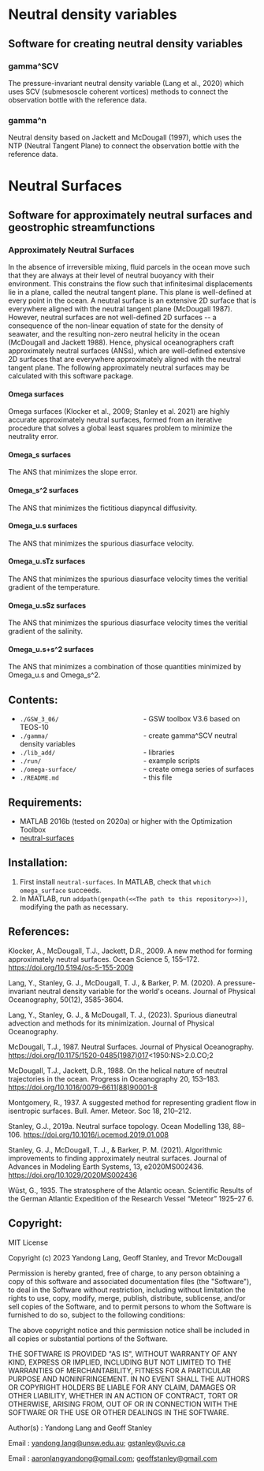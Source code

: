 # Neutral density variables
## Software for creating neutral density variables

### gamma^SCV

The pressure-invariant neutral density variable (Lang et al., 2020) which uses SCV (submesoscle coherent vortices) methods to connect the observation bottle with the reference data.

### gamma^n

Neutral density based on Jackett and McDougall (1997), which uses the NTP (Neutral Tangent Plane) to connect the observation bottle with the reference data.

# Neutral Surfaces
## Software for approximately neutral surfaces and geostrophic streamfunctions

### Approximately Neutral Surfaces

In the absence of irreversible mixing, fluid parcels in the ocean move such that they are always at their level of neutral buoyancy with their environment.  This constrains the flow such that infinitesimal displacements lie in a plane, called the neutral tangent plane. This plane is well-defined at every point in the ocean.  A neutral surface is an extensive 2D surface that is everywhere aligned with the neutral tangent plane (McDougall 1987).  However, neutral surfaces are not well-defined 2D surfaces -- a consequence of the non-linear equation of state for the density of seawater, and the resulting non-zero neutral helicity in the ocean (McDougall and Jackett 1988).  Hence, physical oceanographers craft approximately neutral surfaces (ANSs), which are well-defined extensive 2D surfaces that are everywhere approximately aligned with the neutral tangent plane.  The following approximately neutral surfaces may be calculated with this software package. 

#### Omega surfaces

Omega surfaces (Klocker et al., 2009;  Stanley et al. 2021) are highly accurate approximately neutral surfaces, formed from an iterative procedure that solves a global least squares problem to minimize the neutrality error.

#### Omega_s surfaces

The ANS that minimizes the slope error.

#### Omega_s^2 surfaces

The ANS that minimizes the fictitious diapyncal diffusivity. 

#### Omega_u.s surfaces

The ANS that minimizes the spurious diasurface velocity.

#### Omega_u.sTz surfaces

The ANS that minimizes the spurious diasurface velocity times the veritial gradient of the temperature.

#### Omega_u.sSz surfaces

The ANS that minimizes the spurious diasurface velocity times the veritial gradient of the salinity.

#### Omega_u.s+s^2 surfaces

The ANS that minimizes a combination of those quantities minimized by Omega_u.s and Omega_s^2.



## Contents:
- `./GSW_3_06/                        `- GSW toolbox V3.6 based on TEOS-10
- `./gamma/                           `- create gamma^SCV neutral density variables
- `./lib_add/                         `- libraries
- `./run/                             `- example scripts
- `./omega-surface/                   `- create omega series of surfaces
- `./README.md                        `- this file

## Requirements:
- MATLAB 2016b (tested on 2020a) or higher with the Optimization Toolbox
- [neutral-surfaces](https://github.com/geoffstanley/neutral-surfaces/)


## Installation:
1. First install `neutral-surfaces`. In MATLAB, check that `which omega_surface` succeeds.
2. In MATLAB, run `addpath(genpath(<<The path to this repository>>))`, modifying the path as necessary.



## References:

Klocker, A., McDougall, T.J., Jackett, D.R., 2009. A new method for forming approximately neutral surfaces. Ocean Science 5, 155–172. https://doi.org/10.5194/os-5-155-2009

Lang, Y., Stanley, G. J., McDougall, T. J., & Barker, P. M. (2020). A pressure-invariant neutral density variable for the world's oceans. Journal of Physical Oceanography, 50(12), 3585-3604.

Lang, Y., Stanley, G. J., & McDougall, T. J., (2023). Spurious dianeutral advection and methods for its minimization. Journal of Physical Oceanography.

McDougall, T.J., 1987. Neutral Surfaces. Journal of Physical Oceanography. https://doi.org/10.1175/1520-0485(1987)017<1950:NS>2.0.CO;2

McDougall, T.J., Jackett, D.R., 1988. On the helical nature of neutral trajectories in the ocean. Progress in Oceanography 20, 153–183. https://doi.org/10.1016/0079-6611(88)90001-8

Montgomery, R., 1937. A suggested method for representing gradient flow in isentropic surfaces. Bull. Amer. Meteor. Soc 18, 210–212.

Stanley, G.J., 2019a. Neutral surface topology. Ocean Modelling 138, 88–106. https://doi.org/10.1016/j.ocemod.2019.01.008

Stanley, G. J., McDougall, T. J., & Barker, P. M. (2021). Algorithmic improvements to finding approximately neutral surfaces. Journal of Advances in Modeling Earth Systems, 13, e2020MS002436. https://doi.org/10.1029/2020MS002436 

Wüst, G., 1935. The stratosphere of the Atlantic ocean. Scientific Results of the German Atlantic Expedition of the Research Vessel “Meteor” 1925–27 6.

## Copyright:
MIT License

Copyright (c) 2023 Yandong Lang, Geoff Stanley, and Trevor McDougall

Permission is hereby granted, free of charge, to any person obtaining a copy of this software and associated documentation files (the "Software"), to deal in the Software without restriction, including without limitation the rights to use, copy, modify, merge, publish, distribute, sublicense, and/or sell copies of the Software, and to permit persons to whom the Software is furnished to do so, subject to the following conditions:  

The above copyright notice and this permission notice shall be included in all copies or substantial portions of the Software. 

THE SOFTWARE IS PROVIDED "AS IS", WITHOUT WARRANTY OF ANY KIND, EXPRESS OR IMPLIED, INCLUDING BUT NOT LIMITED TO THE WARRANTIES OF MERCHANTABILITY, FITNESS FOR A PARTICULAR PURPOSE AND NONINFRINGEMENT. IN NO EVENT SHALL THE AUTHORS OR COPYRIGHT HOLDERS BE LIABLE FOR ANY CLAIM, DAMAGES OR OTHER LIABILITY, WHETHER IN AN ACTION OF CONTRACT, TORT OR OTHERWISE, ARISING FROM, OUT OF OR IN CONNECTION WITH THE SOFTWARE OR THE USE OR OTHER DEALINGS IN THE SOFTWARE.  

Author(s) : Yandong Lang and Geoff Stanley

Email     : yandong.lang@unsw.edu.au; gstanley@uvic.ca

Email     : aaronlangyandong@gmail.com; geoffstanley@gmail.com

